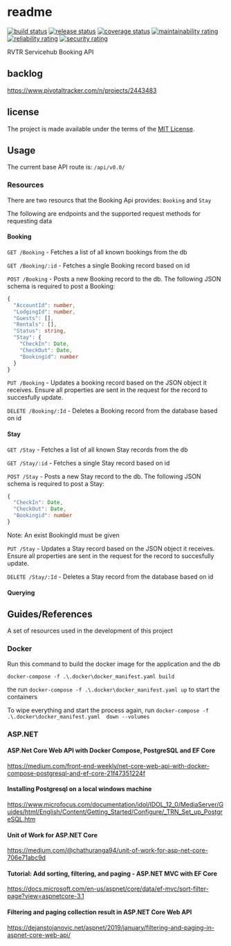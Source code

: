 # readme

[![build status](https://github.com/RVTR/rvtr-api-booking/workflows/build/badge.svg)](https://github.com/RVTR/rvtr-api-booking/actions?query=workflow%3Abuild)
[![release status](https://github.com/RVTR/rvtr-api-booking/workflows/release/badge.svg)](https://github.com/RVTR/rvtr-api-booking/actions?query=workflow%3Arelease)
[![coverage status](https://sonarcloud.io/api/project_badges/measure?project=rvtr_api_booking&metric=coverage)](https://sonarcloud.io/dashboard?id=rvtr_api_booking)
[![maintainability rating](https://sonarcloud.io/api/project_badges/measure?project=rvtr_api_booking&metric=sqale_rating)](https://sonarcloud.io/dashboard?id=rvtr_api_booking)
[![reliability rating](https://sonarcloud.io/api/project_badges/measure?project=rvtr_api_booking&metric=reliability_rating)](https://sonarcloud.io/dashboard?id=rvtr_api_booking)
[![security rating](https://sonarcloud.io/api/project_badges/measure?project=rvtr_api_booking&metric=security_rating)](https://sonarcloud.io/dashboard?id=rvtr_api_booking)

RVTR Servicehub Booking API

## backlog

<https://www.pivotaltracker.com/n/projects/2443483>

## license

The project is made available under the terms of the [MIT License][license_mit].

[license_mit]: https://github.com/rvtr/rvtr-api-booking/blob/master/LICENSE 'mit license'

## Usage

The current base API route is: `/api/v0.0/`

### Resources
There are two resourcs that the Booking Api provides: `Booking` and `Stay`

The following are endpoints and the supported request methods for requesting data

#### Booking

`GET /Booking` - Fetches a list of all known bookings from the db

`GET /Booking/:id` - Fetches a single Booking record based on id

`POST /Booking` - Posts a new Booking record to the db.  The following JSON schema is required to post a Booking:

```typescript
{
  "AccountId": number,
  "LodgingId": number,
  "Guests": [],
  "Rentals": [],
  "Status": string,
  "Stay": {
    "CheckIn": Date,
    "CheckOut": Date,
    "Bookingid": number
  }
}
```

`PUT /Booking` - Updates a booking record based on the JSON object it receives. Ensure all properties
are sent in the request for the record to succesfully update.

`DELETE /Booking/:Id` - Deletes a Booking record from the database based on id

#### Stay

`GET /Stay` - Fetches a list of all known Stay records from the db

`GET /Stay/:id` - Fetches a single Stay record based on id

`POST /Stay` - Posts a new Stay record to the db.  The following JSON schema is required to post a Stay:

```typescript
{
  "CheckIn": Date,
  "CheckOut": Date,
  "Bookingid": number
}
```

Note: An exist BookingId must be given

`PUT /Stay` - Updates a Stay record based on the JSON object it receives. Ensure all properties
are sent in the request for the record to succesfully update.

`DELETE /Stay/:Id` - Deletes a Stay record from the database based on id


#### Querying


## Guides/References
A set of resources used in the development of this project


### Docker
Run this command to build the docker image for the application and the db

`docker-compose -f .\.docker\docker_manifest.yaml build`

the run `docker-compose -f .\.docker\docker_manifest.yaml up` to start the containers

To wipe everything and start the process again, run `docker-compose -f .\.docker\docker_manifest.yaml  down --volumes`

### <span>ASP.NET</span>

#### <span>ASP.Net</span> Core Web API with Docker Compose, PostgreSQL and EF Core
https://medium.com/front-end-weekly/net-core-web-api-with-docker-compose-postgresql-and-ef-core-21f47351224f

#### Installing Postgresql on a local windows machine
https://www.microfocus.com/documentation/idol/IDOL_12_0/MediaServer/Guides/html/English/Content/Getting_Started/Configure/_TRN_Set_up_PostgreSQL.htm

#### Unit of Work for ASP.NET Core
https://medium.com/@chathuranga94/unit-of-work-for-asp-net-core-706e71abc9d

#### Tutorial: Add sorting, filtering, and paging - <span>ASP.NET</span> MVC with EF Core
https://docs.microsoft.com/en-us/aspnet/core/data/ef-mvc/sort-filter-page?view=aspnetcore-3.1

#### Filtering and paging collection result in ASP.NET Core Web API
https://dejanstojanovic.net/aspnet/2019/january/filtering-and-paging-in-aspnet-core-web-api/
